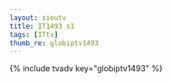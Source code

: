 ```yaml
--- 
layout: sieutv
title: IT1493 s1
tags: [ITtv]
thumb_re: globiptv1493
---
```

{% include tvadv key="globiptv1493" %} 
